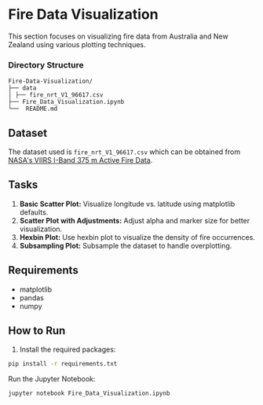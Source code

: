 
# Fire Data Visualization

This section focuses on visualizing fire data from Australia and New Zealand using various plotting techniques.


### Directory Structure
```
Fire-Data-Visualization/
├── data
│ ├── fire_nrt_V1_96617.csv
├── Fire_Data_Visualization.ipynb
└──  README.md
```


## Dataset

The dataset used is `fire_nrt_V1_96617.csv` which can be obtained from [NASA's VIIRS I-Band 375 m Active Fire Data](https://www.earthdata.nasa.gov/learn/find-data/near-real-time/firms/viirs-i-band-375-m-active-fire-data).

## Tasks

1. **Basic Scatter Plot:** Visualize longitude vs. latitude using matplotlib defaults.
2. **Scatter Plot with Adjustments:** Adjust alpha and marker size for better visualization.
3. **Hexbin Plot:** Use hexbin plot to visualize the density of fire occurrences.
4. **Subsampling Plot:** Subsample the dataset to handle overplotting.

## Requirements

- matplotlib
- pandas
- numpy

## How to Run

1. Install the required packages:
```bash
pip install -r requirements.txt
```
Run the Jupyter Notebook:
```bash
jupyter notebook Fire_Data_Visualization.ipynb
```
